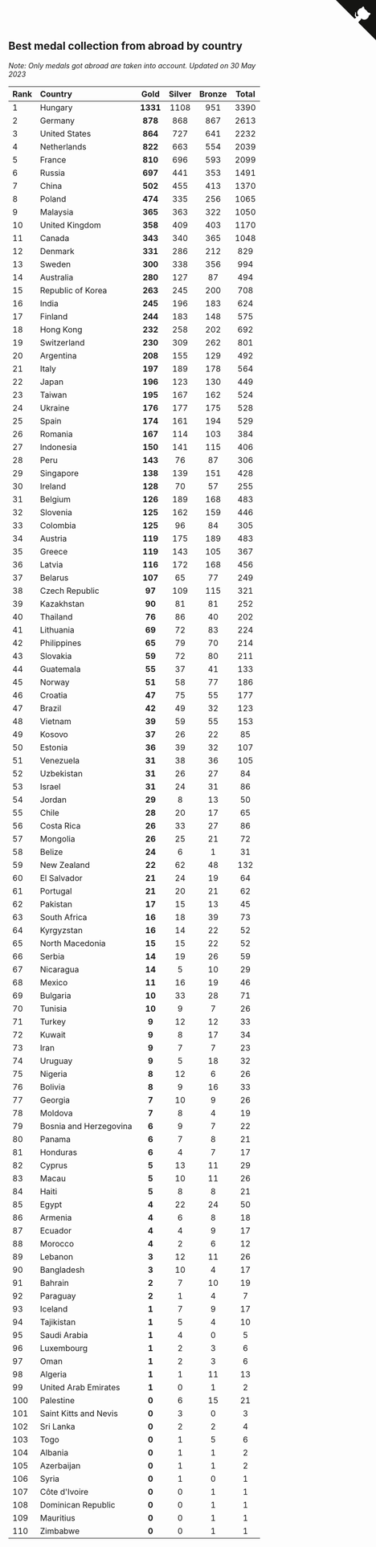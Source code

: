 ## Best medal collection from abroad by country

*Note: Only medals got abroad are taken into account.*
*Updated on 30 May 2023*

| Rank | Country | Gold | Silver | Bronze | Total |
| :--- | :--- | :--: | :--: | :--: | :--: |
| 1 | Hungary | **1331** | 1108 | 951 | 3390 |
| 2 | Germany | **878** | 868 | 867 | 2613 |
| 3 | United States | **864** | 727 | 641 | 2232 |
| 4 | Netherlands | **822** | 663 | 554 | 2039 |
| 5 | France | **810** | 696 | 593 | 2099 |
| 6 | Russia | **697** | 441 | 353 | 1491 |
| 7 | China | **502** | 455 | 413 | 1370 |
| 8 | Poland | **474** | 335 | 256 | 1065 |
| 9 | Malaysia | **365** | 363 | 322 | 1050 |
| 10 | United Kingdom | **358** | 409 | 403 | 1170 |
| 11 | Canada | **343** | 340 | 365 | 1048 |
| 12 | Denmark | **331** | 286 | 212 | 829 |
| 13 | Sweden | **300** | 338 | 356 | 994 |
| 14 | Australia | **280** | 127 | 87 | 494 |
| 15 | Republic of Korea | **263** | 245 | 200 | 708 |
| 16 | India | **245** | 196 | 183 | 624 |
| 17 | Finland | **244** | 183 | 148 | 575 |
| 18 | Hong Kong | **232** | 258 | 202 | 692 |
| 19 | Switzerland | **230** | 309 | 262 | 801 |
| 20 | Argentina | **208** | 155 | 129 | 492 |
| 21 | Italy | **197** | 189 | 178 | 564 |
| 22 | Japan | **196** | 123 | 130 | 449 |
| 23 | Taiwan | **195** | 167 | 162 | 524 |
| 24 | Ukraine | **176** | 177 | 175 | 528 |
| 25 | Spain | **174** | 161 | 194 | 529 |
| 26 | Romania | **167** | 114 | 103 | 384 |
| 27 | Indonesia | **150** | 141 | 115 | 406 |
| 28 | Peru | **143** | 76 | 87 | 306 |
| 29 | Singapore | **138** | 139 | 151 | 428 |
| 30 | Ireland | **128** | 70 | 57 | 255 |
| 31 | Belgium | **126** | 189 | 168 | 483 |
| 32 | Slovenia | **125** | 162 | 159 | 446 |
| 33 | Colombia | **125** | 96 | 84 | 305 |
| 34 | Austria | **119** | 175 | 189 | 483 |
| 35 | Greece | **119** | 143 | 105 | 367 |
| 36 | Latvia | **116** | 172 | 168 | 456 |
| 37 | Belarus | **107** | 65 | 77 | 249 |
| 38 | Czech Republic | **97** | 109 | 115 | 321 |
| 39 | Kazakhstan | **90** | 81 | 81 | 252 |
| 40 | Thailand | **76** | 86 | 40 | 202 |
| 41 | Lithuania | **69** | 72 | 83 | 224 |
| 42 | Philippines | **65** | 79 | 70 | 214 |
| 43 | Slovakia | **59** | 72 | 80 | 211 |
| 44 | Guatemala | **55** | 37 | 41 | 133 |
| 45 | Norway | **51** | 58 | 77 | 186 |
| 46 | Croatia | **47** | 75 | 55 | 177 |
| 47 | Brazil | **42** | 49 | 32 | 123 |
| 48 | Vietnam | **39** | 59 | 55 | 153 |
| 49 | Kosovo | **37** | 26 | 22 | 85 |
| 50 | Estonia | **36** | 39 | 32 | 107 |
| 51 | Venezuela | **31** | 38 | 36 | 105 |
| 52 | Uzbekistan | **31** | 26 | 27 | 84 |
| 53 | Israel | **31** | 24 | 31 | 86 |
| 54 | Jordan | **29** | 8 | 13 | 50 |
| 55 | Chile | **28** | 20 | 17 | 65 |
| 56 | Costa Rica | **26** | 33 | 27 | 86 |
| 57 | Mongolia | **26** | 25 | 21 | 72 |
| 58 | Belize | **24** | 6 | 1 | 31 |
| 59 | New Zealand | **22** | 62 | 48 | 132 |
| 60 | El Salvador | **21** | 24 | 19 | 64 |
| 61 | Portugal | **21** | 20 | 21 | 62 |
| 62 | Pakistan | **17** | 15 | 13 | 45 |
| 63 | South Africa | **16** | 18 | 39 | 73 |
| 64 | Kyrgyzstan | **16** | 14 | 22 | 52 |
| 65 | North Macedonia | **15** | 15 | 22 | 52 |
| 66 | Serbia | **14** | 19 | 26 | 59 |
| 67 | Nicaragua | **14** | 5 | 10 | 29 |
| 68 | Mexico | **11** | 16 | 19 | 46 |
| 69 | Bulgaria | **10** | 33 | 28 | 71 |
| 70 | Tunisia | **10** | 9 | 7 | 26 |
| 71 | Turkey | **9** | 12 | 12 | 33 |
| 72 | Kuwait | **9** | 8 | 17 | 34 |
| 73 | Iran | **9** | 7 | 7 | 23 |
| 74 | Uruguay | **9** | 5 | 18 | 32 |
| 75 | Nigeria | **8** | 12 | 6 | 26 |
| 76 | Bolivia | **8** | 9 | 16 | 33 |
| 77 | Georgia | **7** | 10 | 9 | 26 |
| 78 | Moldova | **7** | 8 | 4 | 19 |
| 79 | Bosnia and Herzegovina | **6** | 9 | 7 | 22 |
| 80 | Panama | **6** | 7 | 8 | 21 |
| 81 | Honduras | **6** | 4 | 7 | 17 |
| 82 | Cyprus | **5** | 13 | 11 | 29 |
| 83 | Macau | **5** | 10 | 11 | 26 |
| 84 | Haiti | **5** | 8 | 8 | 21 |
| 85 | Egypt | **4** | 22 | 24 | 50 |
| 86 | Armenia | **4** | 6 | 8 | 18 |
| 87 | Ecuador | **4** | 4 | 9 | 17 |
| 88 | Morocco | **4** | 2 | 6 | 12 |
| 89 | Lebanon | **3** | 12 | 11 | 26 |
| 90 | Bangladesh | **3** | 10 | 4 | 17 |
| 91 | Bahrain | **2** | 7 | 10 | 19 |
| 92 | Paraguay | **2** | 1 | 4 | 7 |
| 93 | Iceland | **1** | 7 | 9 | 17 |
| 94 | Tajikistan | **1** | 5 | 4 | 10 |
| 95 | Saudi Arabia | **1** | 4 | 0 | 5 |
| 96 | Luxembourg | **1** | 2 | 3 | 6 |
| 97 | Oman | **1** | 2 | 3 | 6 |
| 98 | Algeria | **1** | 1 | 11 | 13 |
| 99 | United Arab Emirates | **1** | 0 | 1 | 2 |
| 100 | Palestine | **0** | 6 | 15 | 21 |
| 101 | Saint Kitts and Nevis | **0** | 3 | 0 | 3 |
| 102 | Sri Lanka | **0** | 2 | 2 | 4 |
| 103 | Togo | **0** | 1 | 5 | 6 |
| 104 | Albania | **0** | 1 | 1 | 2 |
| 105 | Azerbaijan | **0** | 1 | 1 | 2 |
| 106 | Syria | **0** | 1 | 0 | 1 |
| 107 | Côte d'Ivoire | **0** | 0 | 1 | 1 |
| 108 | Dominican Republic | **0** | 0 | 1 | 1 |
| 109 | Mauritius | **0** | 0 | 1 | 1 |
| 110 | Zimbabwe | **0** | 0 | 1 | 1 |


<a href="https://github.com/JustinTimeCuber/wca_statistics" class="github-corner" aria-label="View source on Github"><svg width="80" height="80" viewBox="0 0 250 250" style="fill:#151513; color:#fff; position: absolute; top: 0; border: 0; right: 0;" aria-hidden="true"><path d="M0,0 L115,115 L130,115 L142,142 L250,250 L250,0 Z"></path><path d="M128.3,109.0 C113.8,99.7 119.0,89.6 119.0,89.6 C122.0,82.7 120.5,78.6 120.5,78.6 C119.2,72.0 123.4,76.3 123.4,76.3 C127.3,80.9 125.5,87.3 125.5,87.3 C122.9,97.6 130.6,101.9 134.4,103.2" fill="currentColor" style="transform-origin: 130px 106px;" class="octo-arm"></path><path d="M115.0,115.0 C114.9,115.1 118.7,116.5 119.8,115.4 L133.7,101.6 C136.9,99.2 139.9,98.4 142.2,98.6 C133.8,88.0 127.5,74.4 143.8,58.0 C148.5,53.4 154.0,51.2 159.7,51.0 C160.3,49.4 163.2,43.6 171.4,40.1 C171.4,40.1 176.1,42.5 178.8,56.2 C183.1,58.6 187.2,61.8 190.9,65.4 C194.5,69.0 197.7,73.2 200.1,77.6 C213.8,80.2 216.3,84.9 216.3,84.9 C212.7,93.1 206.9,96.0 205.4,96.6 C205.1,102.4 203.0,107.8 198.3,112.5 C181.9,128.9 168.3,122.5 157.7,114.1 C157.9,116.9 156.7,120.9 152.7,124.9 L141.0,136.5 C139.8,137.7 141.6,141.9 141.8,141.8 Z" fill="currentColor" class="octo-body"></path></svg></a><style>.github-corner:hover .octo-arm{animation:octocat-wave 560ms ease-in-out}@keyframes octocat-wave{0%,100%{transform:rotate(0)}20%,60%{transform:rotate(-25deg)}40%,80%{transform:rotate(10deg)}}@media (max-width:500px){.github-corner:hover .octo-arm{animation:none}.github-corner .octo-arm{animation:octocat-wave 560ms ease-in-out}}</style>

